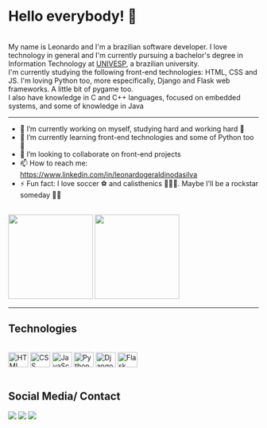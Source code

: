 <h1>Hello everybody! 👋</h1>
<br>
My name is Leonardo and I'm a brazilian software developer. I love technology in general and I'm currently pursuing a bachelor's degree in Information Technology at <a target ="_blank" 
 href="https://univesp.br/">UNIVESP</a>, a brazilian university.<br>
I'm currently studying the following front-end technologies: HTML, CSS and JS. I'm loving Python too, more especifically, Django and Flask web frameworks. A little bit of pygame too.<br> I also have knowledge in C and C++ languages, focused on embedded systems, and some of knowledge in Java<hr>

- 🔭 I’m currently working on myself, studying hard and working hard 💪 
- 🌱 I’m currently learning front-end technologies and some of Python too 🐍
- 👯 I’m looking to collaborate on front-end projects
- 📫 How to reach me: https://www.linkedin.com/in/leonardogeraldinodasilva
- ⚡ Fun fact: I love soccer ⚽ and calisthenics 🏋️‍♂️💪. Maybe I'll be a rockstar someday 🤟🎸

<br>
<div>
  <img height="170px" src="https://github-readme-stats.vercel.app/api?username=leoGeraldino&show_icons=true&theme=dark"/>
  <img height="170px" src="https://github-readme-stats.vercel.app/api/top-langs/?username=leoGeraldino&layout=compact&langs_count=16&theme=dark"/>
</div>
<hr>
<h2>Technologies</h2>
<div style="display:inline_block"><br>
  <img align="center" alt="HTML logo" height="30" width="40" src="https://cdn.jsdelivr.net/gh/devicons/devicon/icons/html5/html5-plain-wordmark.svg"/>
  <img align="center" alt="CSS logo" height="30" width="40" src="https://cdn.jsdelivr.net/gh/devicons/devicon/icons/css3/css3-plain-wordmark.svg"/>
  <img align="center" alt="JavaScript logo" height="30" width="40" src="https://cdn.jsdelivr.net/gh/devicons/devicon/icons/javascript/javascript-plain.svg"/>
  <img align="center" alt="Python logo" height="30" width="40" src="https://cdn.jsdelivr.net/gh/devicons/devicon/icons/python/python-original-wordmark.svg"/>
  <img align="center" alt="Django logo" height="30" width="40" src="https://cdn.jsdelivr.net/gh/devicons/devicon/icons/django/django-plain-wordmark.svg"/>
  <img align="center" alt="Flask logo" height="30" width="40" src="https://cdn.jsdelivr.net/gh/devicons/devicon/icons/flask/flask-original-wordmark.svg"/>
</div>
<br>
<h2>Social Media/ Contact</h2>
<div>
  <a target="_blank" href="https://www.linkedin.com/in/leonardogeraldinodasilva"><img src="https://img.shields.io/badge/LinkedIn-0077B5?style=for-the-badge&logo=linkedin&logoColor=white" /></a>
  <a target="_blank" href="https://codepen.io/leogeraldino" ><img src="https://img.shields.io/badge/Codepen-000000?style=for-the-badge&logo=codepen&logoColor=white"/></a>
  <a target="_blank" href="https://t.me/aeeeeKasinao" ><img src="https://img.shields.io/badge/Telegram-2CA5E0?style=for-the-badge&logo=telegram&logoColor=white"/></a>
</div>

